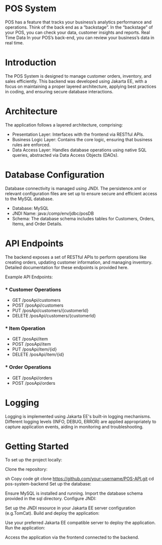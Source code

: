 # POS System 

POS has a feature that tracks your business’s analytics performance and operations. Think of the back end as a “backstage”. In the “backstage” of your POS, you can check your data, customer insights and reports.  Real Time Data In your POS’s back-end, you can review your business’s data in real time.

# Introduction

The POS System is designed to manage customer orders, inventory, and sales efficiently. This backend was developed using Jakarta EE, with a focus on maintaining a proper layered architecture, applying best practices in coding, and ensuring secure database interactions.

# Architecture

The application follows a layered architecture, comprising:

* Presentation Layer: Interfaces with the frontend via RESTful APIs.
* Business Logic Layer: Contains the core logic, ensuring that business rules are enforced.
* Data Access Layer: Handles database operations using native SQL queries, abstracted via Data Access Objects (DAOs).


# Database Configuration

Database connectivity is managed using JNDI. The persistence.xml or relevant configuration files are set up to ensure secure and efficient access to the MySQL database.

* Database: MySQL
* JNDI Name: java:/comp/env/jdbc/posDB
* Schema: The database schema includes tables for Customers, Orders, Items, and Order Details.

# API Endpoints

The backend exposes a set of RESTful APIs to perform operations like creating orders, updating customer information, and managing inventory. Detailed documentation for these endpoints is provided here.

Example API Endpoints:

### *  Customer Operations

* GET /posApi/customers
* POST /posApi/customers
* PUT /posApi/customers/{customerId}
* DELETE /posApi/customers/{customerId}


### * Item Operation
* GET /posApi/item
* POST /posApi/item
* PUT /posApi/item/{id}
* DELETE /posApi/item/{id}

### * Order Operations

* GET /posApi/orders
* POST /posApi/orders

# Logging

Logging is implemented using Jakarta EE's built-in logging mechanisms. Different logging levels (INFO, DEBUG, ERROR) are applied appropriately to capture application events, aiding in monitoring and troubleshooting.

# Getting Started

To set up the project locally:

Clone the repository:

sh
Copy code
git clone https://github.com/your-username/POS-API.git
cd pos-system-backend
Set up the database:

Ensure MySQL is installed and running.
Import the database schema provided in the sql directory.
Configure JNDI:

Set up the JNDI resource in your Jakarta EE server configuration (e.g.TomCat).
Build and deploy the application:

Use your preferred Jakarta EE compatible server to deploy the application.
Run the application:

Access the application via the frontend connected to the backend.
